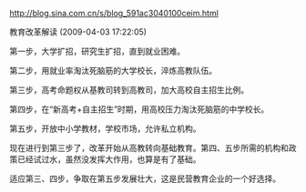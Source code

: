 http://blog.sina.com.cn/s/blog_591ac3040100ceim.html

教育改革解读 (2009-04-03 17:22:05)


第一步，大学扩招，研究生扩招，直到就业困难。

第二步，用就业率淘汰死脑筋的大学校长，淬炼高教队伍。

第三步，高考命题权从基教司转到高教司，加大高校自主招生比例。

第四步，在“新高考+自主招生”时期，用高校压力淘汰死脑筋的中学校长。

第五步，开放中小学教材，学校市场，允许私立机构。

现在进行到第三步了，改革开始从高教转向基础教育。第四、五步所需的机构和政策已经试过水，虽然没发挥大作用，也算是有了基础。

适应第三、四步，争取在第五步发展壮大，这是民营教育企业的一个好选择。

